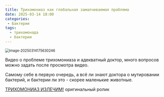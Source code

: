 ```yaml
---
title: Трихомониаз как глобальная замалчиваемая проблема
date: 2025-03-14 18:00
categories: 
 - Бактерии
tags:
  - трихомонада
  - бактерии
---
```




<img src="/Трихомониаз-как-глобальная-замалчиваемая-проблема/image-20250314175630246.png" alt="image-20250314175630246" style="zoom: 80%;" />



Видео о проблеме трихомониаза и адекватный доктор, много вопросов можно задать после просмотра видео. 

<!-- more -->

Самому себе в первую очередь, а всё ли знают доктора о мутировании бактерий, и бактерии ли это - скорее маленькие животные.

[ТРИХОМОНИАЗ ИЗЛЕЧИМ!](https://www.youtube.com/watch?v=Qx0JChYOamU) оригинальный ролик

